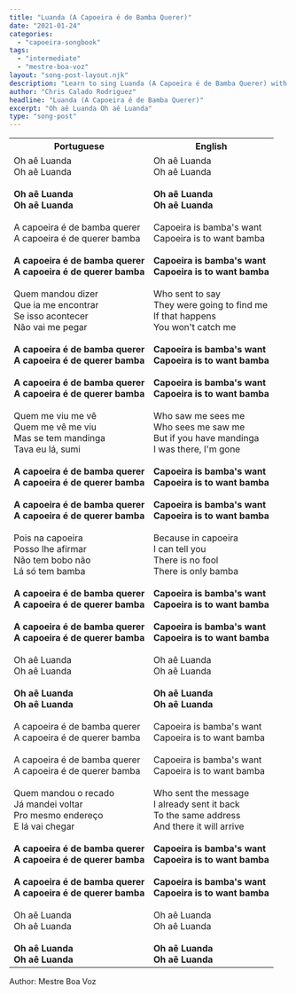 ```yaml
---
title: "Luanda (A Capoeira é de Bamba Querer)"
date: "2021-01-24"
categories:
  - "capoeira-songbook"
tags:
  - "intermediate"
  - "mestre-boa-voz"
layout: "song-post-layout.njk"
description: "Learn to sing Luanda (A Capoeira é de Bamba Querer) with english and portuguese translations along with a video to help you learn."
author: "Chris Calado Rodriguez"
headline: "Luanda (A Capoeira é de Bamba Querer)"
excerpt: "Oh aê Luanda Oh aê Luanda"
type: "song-post"
---
```


<table class="capoeira-table">
    <tr class="header-row">
        <th>Portuguese</th>
        <th>English</th>
    </tr>
    <tr>
        <td>Oh aê Luanda<br>Oh aê Luanda<br><br><strong>Oh aê Luanda<br>Oh aê Luanda</strong><br><br>A capoeira é de bamba querer<br>A capoeira é de querer bamba<br><br><strong>A capoeira é de bamba querer<br>A capoeira é de querer bamba</strong><br><br>Quem mandou dizer<br>Que ia me encontrar<br>Se isso acontecer<br>Não vai me pegar<br><br><strong>A capoeira é de bamba querer<br>A capoeira é de querer bamba<br><br>A capoeira é de bamba querer<br>A capoeira é de querer bamba</strong><br><br>Quem me viu me vê<br>Quem me vê me viu<br>Mas se tem mandinga<br>Tava eu lá, sumi<br><br><strong>A capoeira é de bamba querer<br>A capoeira é de querer bamba<br><br>A capoeira é de bamba querer<br>A capoeira é de querer bamba</strong><br><br>Pois na capoeira<br>Posso lhe afirmar<br>Não tem bobo não<br>Lá só tem bamba<br><br><strong>A capoeira é de bamba querer<br>A capoeira é de querer bamba<br><br>A capoeira é de bamba querer<br>A capoeira é de querer bamba</strong><br><br>Oh aê Luanda<br>Oh aê Luanda<br><br><strong>Oh aê Luanda<br>Oh aê Luanda</strong><br><br>A capoeira é de bamba querer<br>A capoeira é de querer bamba<br><br>A capoeira é de bamba querer<br>A capoeira é de querer bamba<br><br>Quem mandou o recado<br>Já mandei voltar<br>Pro mesmo endereço<br>E lá vai chegar<br><br><strong>A capoeira é de bamba querer<br>A capoeira é de querer bamba<br><br>A capoeira é de bamba querer<br>A capoeira é de querer bamba</strong><br><br>Oh aê Luanda<br>Oh aê Luanda<br><br><strong>Oh aê Luanda<br>Oh aê Luanda</strong></td>
        <td>Oh aê Luanda<br>Oh aê Luanda<br><br><strong>Oh aê Luanda<br>Oh aê Luanda</strong><br><br>Capoeira is bamba's want<br>Capoeira is to want bamba<br><br><strong>Capoeira is bamba's want<br>Capoeira is to want bamba</strong><br><br>Who sent to say<br>They were going to find me<br>If that happens<br>You won't catch me<br><br><strong>Capoeira is bamba's want<br>Capoeira is to want bamba<br><br>Capoeira is bamba's want<br>Capoeira is to want bamba</strong><br><br>Who saw me sees me<br>Who sees me saw me<br>But if you have mandinga<br>I was there, I'm gone<br><br><strong>Capoeira is bamba's want<br>Capoeira is to want bamba<br><br>Capoeira is bamba's want<br>Capoeira is to want bamba</strong><br><br>Because in capoeira<br>I can tell you<br>There is no fool<br>There is only bamba<br><br><strong>Capoeira is bamba's want<br>Capoeira is to want bamba<br><br>Capoeira is bamba's want<br>Capoeira is to want bamba</strong><br><br>Oh aê Luanda<br>Oh aê Luanda<br><br><strong>Oh aê Luanda<br>Oh aê Luanda</strong><br><br>Capoeira is bamba's want<br>Capoeira is to want bamba<br><br>Capoeira is bamba's want<br>Capoeira is to want bamba<br><br>Who sent the message<br>I already sent it back<br>To the same address<br>And there it will arrive<br><br><strong>Capoeira is bamba's want<br>Capoeira is to want bamba<br><br>Capoeira is bamba's want<br>Capoeira is to want bamba</strong><br><br>Oh aê Luanda<br>Oh aê Luanda<br><br><strong>Oh aê Luanda<br>Oh aê Luanda</strong></td>
    </tr>
</table>
<figcaption>
Author: Mestre Boa Voz
</figcaption>